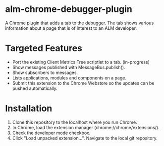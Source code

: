 alm-chrome-debugger-plugin
==========================

A Chrome plugin that adds a tab to the debugger. The tab shows various information about a page that is of interest to an ALM developer.

Targeted Features
=================
- Port the existing Client Metrics Tree scriptlet to a tab. (in-progress)
- Show messages published with MessageBus.publish().
- Show subscribers to messages.
- Lists applications, modules and components on a page.
- Submit this extension to the Chrome Webstore so the updates can be pushed automatically.

Installation
============
1. Clone this repository to the localhost where you run Chrome.
2. In Chrome, load the extension manager (chrome://chrome/extensions/).
3. Check the developer mode checkbox.
4. Click "Load unpacked extension...". Navigate to the local git repository.
